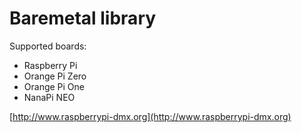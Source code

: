 # Baremetal library #
Supported boards:

* Raspberry Pi 
* Orange Pi Zero
* Orange Pi One
* NanaPi NEO



[http://www.raspberrypi-dmx.org](http://www.raspberrypi-dmx.org)

